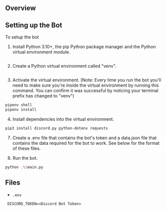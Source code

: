 ## Overview


## Setting up the Bot

To setup the bot
1. Install Python 3.10+, the pip Python package manager and the Python virtual environment module.
```bash

```

2. Create a Python virtual environment called "venv".
```bash

```

3. Activate the virtual environment. (Note: Every time you run the bot you'll need to make sure you're inside the virtual environment by running this command. You can confirm it was successful by noticing your terminal prefix has changed to "venv")
```bash
pipenv shell
pipenv install
```

4. Install dependencies into the virtual environment.
```bash
pip3 install discord.py python-dotenv requests
```

7. Create a .env file that contains the bot's token and a data.json file that contains the data required for the bot to work. See below for the format of these files.

8. Run the bot.
```bash
python .\\main.py
```

## Files

- `.env`
```
 DISCORD_TOKEN=<Discord Bot Token>
```